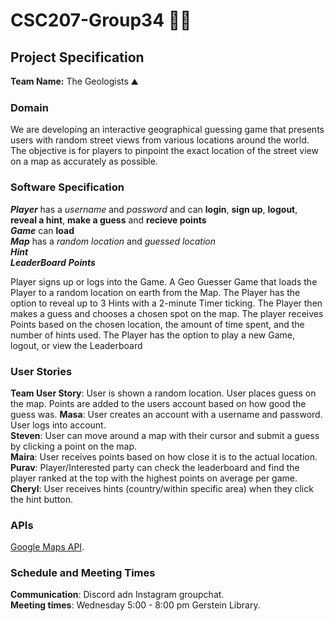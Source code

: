 # CSC207-Group34 🗻🍃
## Project Specification
**Team Name:** The Geologists :mountain:  

### Domain
We are developing an interactive geographical guessing game that presents users with random street views from various locations around the world. The objective is for players to pinpoint the exact location of the street view on a map as accurately as possible.  

### Software Specification
***Player*** has a *username* and *password* and can **login**, **sign up**, **logout**, **reveal a hint**, **make a guess** and **recieve points**  
***Game*** can **load**  
***Map*** has a *random location* and *guessed location*   
***Hint***  
***LeaderBoard***
***Points***

Player signs up or logs into the Game. A Geo Guesser Game that loads the Player to a random location on earth from the Map. The Player has the option to reveal up to 3 Hints with a 2-minute Timer ticking. The Player then makes a guess and chooses a chosen spot on the map.  The player receives Points based on the chosen location, the amount of time spent, and the number of hints used. 
The Player has the option to play a new Game, logout, or view the Leaderboard


### User Stories  
**Team User Story**: User is shown a random location. User places guess on the map. Points are added to the users account based on how good the guess was.
**Masa**: User creates an account with a username and password. User logs into account.  
**Steven**: User can move around a map with their cursor and submit a guess by clicking a point on the map.  
**Maira**: User receives points based on how close it is to the actual location.  
**Purav**: Player/Interested party can check the leaderboard and find the player ranked at the top with the highest points on average per game.  
**Cheryl**:  User receives hints (country/within specific area) when they click the hint button. 

### APIs
[Google Maps API](https://github.com/googlemaps/google-maps-services-java).

### Schedule and Meeting Times
**Communication**: Discord adn Instagram groupchat.  
**Meeting times**: Wednesday 5:00 - 8:00 pm Gerstein Library.  











